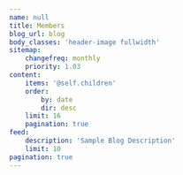 ```yaml
---
name: null
title: Members
blog_url: blog
body_classes: 'header-image fullwidth'
sitemap:
    changefreq: monthly
    priority: 1.03
content:
    items: '@self.children'
    order:
        by: date
        dir: desc
    limit: 16
    pagination: true
feed:
    description: 'Sample Blog Description'
    limit: 10
pagination: true
---
```


